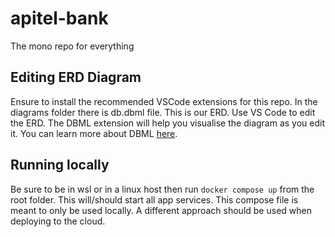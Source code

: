 # apitel-bank
The mono repo for everything

## Editing ERD Diagram

Ensure to install the recommended VSCode extensions for this repo. In the diagrams folder there is db.dbml file. This is our ERD. Use VS Code to edit the ERD. The DBML extension will help you visualise the diagram as you edit it. You can learn more about DBML [here](https://dbml.dbdiagram.io/docs/).

## Running locally

Be sure to be in wsl or in a linux host then run `docker compose up` from the root folder. This will/should start all app services. This compose file is meant to only be used locally. A different approach should be used when deploying to the cloud.
